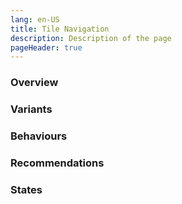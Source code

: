 ```yaml
---
lang: en-US
title: Tile Navigation
description: Description of the page
pageHeader: true
---
```


### Overview

### Variants

### Behaviours

### Recommendations

### States